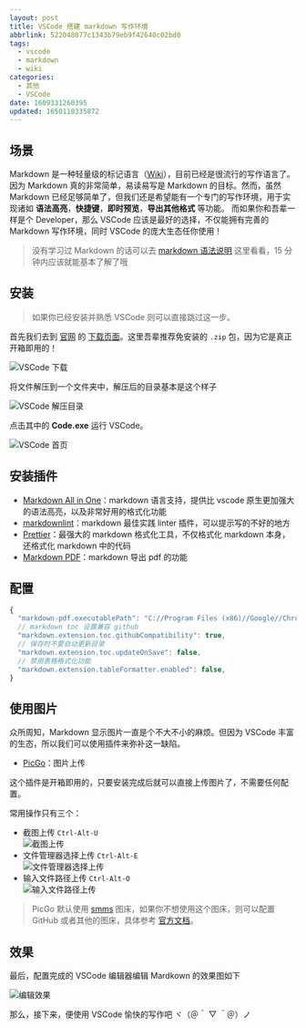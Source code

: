 ```yaml
---
layout: post
title: VSCode 搭建 markdown 写作环境
abbrlink: 522048077c1343b79eb9f42640c02bd0
tags:
  - vscode
  - markdown
  - wiki
categories:
  - 其他
  - VSCode
date: 1609331260395
updated: 1650118335872
---
```


## 场景

Markdown 是一种轻量级的标记语言（[Wiki](https://zh.wikipedia.org/zh-hant/Markdown)），目前已经是很流行的写作语言了。因为 Markdown 真的非常简单，易读易写是 Markdown 的目标。然而，虽然 Markdown 已经足够简单了，但我们还是希望能有一个专门的写作环境，用于实现诸如 **语法高亮**，**快捷键**，**即时预览**，**导出其他格式** 等功能。
而如果你和吾辈一样是个 Developer，那么 VSCode 应该是最好的选择，不仅能拥有完善的 Markdown 写作环境，同时 VSCode 的庞大生态任你使用！

> 没有学习过 Markdown 的话可以去 [markdown 语法说明](/p/7f70004b2d534dff9d2ddc81abd1ae98) 这里看看，15 分钟内应该就能基本了解了哦

## 安装

> 如果你已经安装并熟悉 VSCode 则可以直接跳过这一步。

首先我们去到 [官网](https://code.visualstudio.com/) 的 [下载页面](https://code.visualstudio.com/#alt-downloads)。这里吾辈推荐免安装的 `.zip` 包，因为它是真正开箱即用的！

![VSCode 下载](https://img.rxliuli.com/20181201152415.png)

将文件解压到一个文件夹中，解压后的目录基本是这个样子

![VSCode 解压目录](https://img.rxliuli.com/20181201152813.png)

点击其中的 **Code.exe** 运行 VSCode。

![VSCode 首页](https://img.rxliuli.com/20181201161858.png)

## 安装插件

- [Markdown All in One](https://marketplace.visualstudio.com/items?itemName=yzhang.markdown-all-in-one)：markdown 语言支持，提供比 vscode 原生更加强大的语法高亮，以及非常好用的格式化功能
- [markdownlint](https://marketplace.visualstudio.com/items?itemName=DavidAnson.vscode-markdownlint)：markdown 最佳实践 linter 插件，可以提示写的不好的地方
- [Prettier](https://marketplace.visualstudio.com/items?itemName=esbenp.prettier-vscode)：最强大的 markdown 格式化工具，不仅格式化 markdown 本身，还格式化 markdown 中的代码
- [Markdown PDF](https://marketplace.visualstudio.com/items?itemName=yzane.markdown-pdf)：markdown 导出 pdf 的功能

## 配置

```js
{
  "markdown-pdf.executablePath": "C://Program Files (x86)//Google//Chrome//Application//chrome.exe",
  // markdown toc 设置兼容 github
  "markdown.extension.toc.githubCompatibility": true,
  // 保存时不要自动更新目录
  "markdown.extension.toc.updateOnSave": false,
  // 禁用表格格式化功能
  "markdown.extension.tableFormatter.enabled": false,
}
```

## 使用图片

众所周知，Markdown 显示图片一直是个不大不小的麻烦。但因为 VSCode 丰富的生态，所以我们可以使用插件来弥补这一缺陷。

- [PicGo](https://marketplace.visualstudio.com/items?itemName=Spades.vs-picgo)：图片上传

这个插件是开箱即用的，只要安装完成后就可以直接上传图片了，不需要任何配置。

常用操作只有三个：

- 截图上传 `Ctrl-Alt-U`\
  ![截图上传](https://img.rxliuli.com/20181205102050.gif)
- 文件管理器选择上传 `Ctrl-Alt-E`\
  ![文件管理器选择上传](https://img.rxliuli.com/20181205102356.gif)
- 输入文件路径上传 `Ctrl-Alt-O`\
  ![输入文件路径上传](https://img.rxliuli.com/20181205102418.gif)

> PicGo 默认使用 [smms](https://sm.ms/) 图床，如果你不想使用这个图床，则可以配置 GitHub 或者其他的图床，具体参考 [官方文档](https://marketplace.visualstudio.com/items?itemName=Spades.vs-picgo)。

## 效果

最后，配置完成的 VSCode 编辑器编辑 Mardkown 的效果图如下

![编辑效果](https://img.rxliuli.com/20181201165338.png)

那么，接下来，便使用 VSCode 愉快的写作吧 ヾ（＠＾ ▽ ＾＠）ノ
